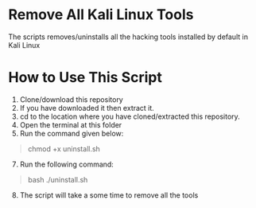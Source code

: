 # Remove All Kali Linux Tools
The scripts removes/uninstalls all the hacking tools installed by default in Kali Linux


# How to Use This Script
1. Clone/download this repository
2. If you have downloaded it then extract it.
3. cd to the location where you have cloned/extracted this repository.
4. Open the terminal at this folder 
5. Run the command given below:
  > chmod +x uninstall.sh
7. Run the following command:
  > bash ./uninstall.sh
8. The script will take a some time to remove all the tools
